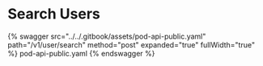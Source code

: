# Search Users

{% swagger src="../../.gitbook/assets/pod-api-public.yaml" path="/v1/user/search" method="post" expanded="true" fullWidth="true" %} pod-api-public.yaml {% endswagger %}
